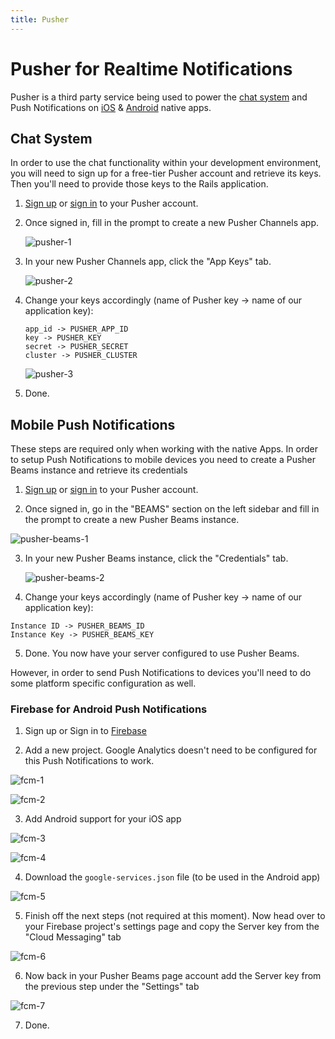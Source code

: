 ```yaml
---
title: Pusher
---
```


# Pusher for Realtime Notifications

Pusher is a third party service being used to power the
[chat system](https://letsbuild.gg/connect) and Push Notifications on
[iOS](https://apps.apple.com/us/app/dev-community/id1439094790) &
[Android](https://play.google.com/store/apps/details?id=to.dev.dev_android)
native apps.

## Chat System

In order to use the chat functionality within your development environment, you
will need to sign up for a free-tier Pusher account and retrieve its keys. Then
you'll need to provide those keys to the Rails application.

1. [Sign up](https://dashboard.pusher.com/accounts/sign_up) or
   [sign in](https://dashboard.pusher.com/) to your Pusher account.

2. Once signed in, fill in the prompt to create a new Pusher Channels app.

   ![pusher-1](https://user-images.githubusercontent.com/22895284/51086056-058e4100-1742-11e9-8dca-de3e47e2bc73.png)

3. In your new Pusher Channels app, click the "App Keys" tab.

   ![pusher-2](https://user-images.githubusercontent.com/22895284/51086057-058e4100-1742-11e9-9fb7-397187aa8689.png)

4. Change your keys accordingly (name of Pusher key -> name of our application
   key):

   ```text
   app_id -> PUSHER_APP_ID
   key -> PUSHER_KEY
   secret -> PUSHER_SECRET
   cluster -> PUSHER_CLUSTER
   ```

   ![pusher-3](https://user-images.githubusercontent.com/22895284/51086058-0626d780-1742-11e9-9c2a-26b9b10fa77f.png)

5. Done.

## Mobile Push Notifications

These steps are required only when working with the native Apps. In order to
setup Push Notifications to mobile devices you need to create a Pusher Beams
instance and retrieve its credentials

1. [Sign up](https://dashboard.pusher.com/accounts/sign_up) or
   [sign in](https://dashboard.pusher.com/) to your Pusher account.

2. Once signed in, go in the "BEAMS" section on the left sidebar and fill in the
   prompt to create a new Pusher Beams instance.

![pusher-beams-1](https://user-images.githubusercontent.com/6045239/78602158-2e9d6480-7813-11ea-9da1-4f1310776570.png)

3. In your new Pusher Beams instance, click the "Credentials" tab.

   ![pusher-beams-2](https://user-images.githubusercontent.com/6045239/78602934-82f51400-7814-11ea-8cc8-6933c43079bc.png)

4. Change your keys accordingly (name of Pusher key -> name of our application
   key):

```text
Instance ID -> PUSHER_BEAMS_ID
Instance Key -> PUSHER_BEAMS_KEY
```

5. Done. You now have your server configured to use Pusher Beams.

However, in order to send Push Notifications to devices you'll need to do some
platform specific configuration as well.

### Firebase for Android Push Notifications

1. Sign up or Sign in to [Firebase](https://firebase.google.com/)

2. Add a new project. Google Analytics doesn't need to be configured for this
   Push Notifications to work.

![fcm-1](https://user-images.githubusercontent.com/6045239/78604287-cfd9ea00-7816-11ea-9b47-b374b4e60faf.png)

![fcm-2](https://user-images.githubusercontent.com/6045239/78609833-d2d9d800-7820-11ea-9d78-53dfe823bd3f.png)

3. Add Android support for your iOS app

![fcm-3](https://user-images.githubusercontent.com/6045239/78609955-1b919100-7821-11ea-8a2f-9f96cf26185c.png)

![fcm-4](https://user-images.githubusercontent.com/6045239/78612418-885b5a00-7826-11ea-91b8-125981367068.png)

4. Download the `google-services.json` file (to be used in the Android app)

![fcm-5](https://user-images.githubusercontent.com/6045239/78612412-85f90000-7826-11ea-8996-dcb568e7b037.png)

5. Finish off the next steps (not required at this moment). Now head over to
   your Firebase project's settings page and copy the Server key from the "Cloud
   Messaging" tab

![fcm-6](https://user-images.githubusercontent.com/6045239/78615948-11c35a00-7830-11ea-8470-675488a0ecc1.png)

6. Now back in your Pusher Beams page account add the Server key from the
   previous step under the "Settings" tab

![fcm-7](https://user-images.githubusercontent.com/6045239/78616350-353ad480-7831-11ea-8d63-2f183c2f233b.png)

7. Done.
